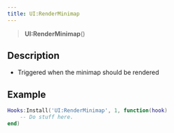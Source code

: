 ```yaml
---
title: UI:RenderMinimap
---
```


> **UI:RenderMinimap**()

## Description

- Triggered when the minimap should be rendered

## Example

```lua
Hooks:Install('UI:RenderMinimap', 1, function(hook)
    -- Do stuff here.
end)
```
